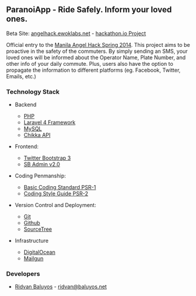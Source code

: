 ## ParanoiApp - Ride Safely. Inform your loved ones.
Beta Site: [angelhack.ewoklabs.net](http://angelhack.ewoklabs.net) - [hackathon.io Project](http://www.hackathon.io/projects/5163)

Official entry to the [Manila Angel Hack Spring 2014](http://www.hackathon.io/angelhack80). This project aims to be proactive in the safety of the commuters. By simply sending an SMS, your loved ones will be informed about the Operator Name, Plate Number, and other info of your daily commute. Plus, users also have the option to propagate the information to different platforms (eg. Facebook, Twitter, Emails, etc.)

### Technology Stack
* Backend
    * [PHP](http://php.net/)
    * [Laravel 4 Framework](http://laravel.com/)
    * [MySQL](http://www.mysql.com/)
    * [Chikka API](http://api.chikka.com/)

* Frontend:
    * [Twitter Bootstrap 3](http://getbootstrap.com/)
    * [SB Admin v2.0](http://startbootstrap.com/templates/sb-admin-2/forms.html)

* Coding Penmanship:
    * [Basic Coding Standard PSR-1](http://www.php-fig.org/psr/psr-1/)
    * [Coding Style Guide PSR-2](http://www.php-fig.org/psr/psr-2/)

* Version Control and Deployment:
    * [Git](http://git-scm.com/)
    * [Github](https://github.com)
    * [SourceTree](http://www.sourcetreeapp.com/)

* Infrastructure
    * [DigitalOcean](https://digitalocean.com/)
    * [Mailgun](https://mailgun.com/)

### Developers
* [Ridvan Baluyos](www.ridvanbaluyos.net) - <ridvan@baluyos.net>


